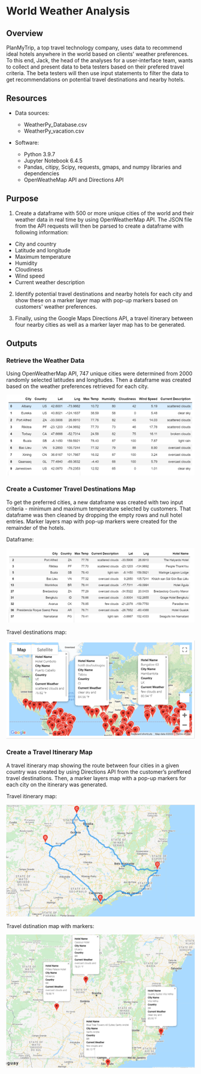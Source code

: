 # World Weather Analysis

## Overview

PlanMyTrip, a top travel technology company, uses data to recommend ideal hotels anywhere in the world based on clients' weather preferences. To this end, Jack, the head of the analyses for a user-interface team, wants to collect and present data to beta testers based on their prefered travel criteria. The beta testers will then use input statements to filter the data to get recommendations on potential travel destinations and nearby hotels. 

## Resources

- Data sources:
    - WeatherPy_Database.csv
    - WeatherPy_vacation.csv
    
- Software:
    - Python 3.9.7
    - Jupyter Notebook 6.4.5
    - Pandas, citipy, Scipy, requests, gmaps, and numpy libraries and dependencies
    - OpenWeatheMap API and Directions API

## Purpose

1. Create a dataframe with 500 or more unique cities of the world and their weather data in real time by using OpenWeatherMap API. The JSON file from the API requests will then be parsed to create a dataframe with following information:

 - City and country
 - Latitude and longitude
 - Maximum temperature
 - Humidity
 - Cloudiness
 - Wind speed
 - Current weather description

2. Identify potential travel destinations and nearby hotels for each city and show these on a marker layer map with pop-up markers based on customers' weather preferences.

3. Finally, using the Google Maps Directions API, a travel itinerary between four nearby cities as well as a marker layer map has to be generated.

## Outputs

### Retrieve the Weather Data

Using OpenWeatherMap API, 747 unique cities were determined from 2000 randomly selected latitudes and longitudes. Then a dataframe was created based on the weather preferences retrieved for each city.

![City_weather_dataframe](https://github.com/Nusratnimme/World_Weather_Analysis/blob/main/Resources/City_weather_dataframe.png)


### Create a Customer Travel Destinations Map

To get the preferred cities, a new dataframe was created with two input criteria - minimum and maximum temperature selected by customers. That dataframe was then cleaned by dropping the empty rows and null hotel entries. Marker layers map with pop-up markers were created for the remainder of the hotels.

Dataframe:

![Hotels_df](https://github.com/Nusratnimme/World_Weather_Analysis/blob/main/Resources/Hotels_df.png)

Travel destinations map:

![WeatherPy_vacation_map](https://github.com/Nusratnimme/World_Weather_Analysis/blob/main/Vacation_Search/WeatherPy_vacation_map.png)


### Create a Travel Itinerary Map

A travel itinerary map showing the route between four cities in a given country was created by using Directions API from the customer’s preffered travel destinations. Then, a marker layers map with a pop-up markers for each city on the itinerary was generated.

Travel itinerary map:

![WeatherPy_travel_map](https://github.com/Nusratnimme/World_Weather_Analysis/blob/main/Vacation_Itinerary/WeatherPy_travel_map.png)

Travel dstination map with markers:

![WeatherPy_travel_map_markers](https://github.com/Nusratnimme/World_Weather_Analysis/blob/main/Vacation_Itinerary/WeatherPy_travel_map_markers.png)
